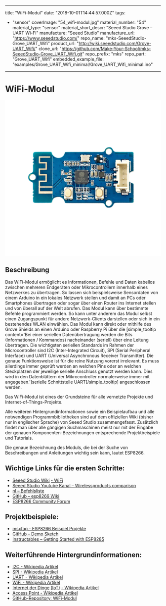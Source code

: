 
---
title: "WiFi-Modul"
date: "2018-10-01T14:44:57.000Z"
tags: 
  - "sensor"
coverImage: "54_wifi-modul.jpg"
material_number: "54"
material_type: "sensor"
material_short_descr: "Seeed Studio Grove – UART Wi-Fi"
manufacture: "Seeed Studio"
manufacture_url: "https://www.seeedstudio.com/"
repo_name: "mks-SeeedStudio-Grove_UART_Wifi"
product_url: "http://wiki.seeedstudio.com/Grove-UART_Wifi/"
clone_url: "https://github.com/Make-Your-School/mks-SeeedStudio-Grove_UART_Wifi.git"
repo_prefix: "mks"
repo_part: "Grove_UART_Wifi"
embedded_example_file: "examples/Grove_UART_Wifi_minimal/Grove_UART_Wifi_minimal.ino"
---


# WiFi-Modul

![WiFi-Modul](54_wifi-modul.jpg)

## Beschreibung
Das WiFi-Modul ermöglicht es Informationen, Befehle und Daten kabellos zwischen mehreren Endgeräten oder Mikrocontrollern innerhalb eines Netzwerkes zu übertragen. So lassen sich beispielsweise Sensordaten von einem Arduino in ein lokales Netzwerk stellen und damit an PCs oder Smartphones übertragen oder sogar über einen Router ins Internet stellen und von überall auf der Welt abrufen. Das Modul kann über bestimmte Befehle programmiert werden. So kann unter anderem das Modul selbst einen Zugangspunkt für andere Netzwerk-Clients darstellen oder sich in ein bestehendes WLAN einwählen. Das Modul kann direkt oder mithilfe des Grove Shields an einen Arduino oder Raspberry Pi über die \[simple\_tooltip content='Bei einer seriellen Datenübertragung werden die Bits (Informationen / Kommandos) nacheinander (seriell) über eine Leitung übertragen. Die wichtigsten seriellen Standards im Rahmen der Microcontroller sind I2C (Inter-Integrated Circuit), SPI (Serial Peripheral Interface) und UART (Universal Asynchronous Receiver Transmitter). Die genaue Funktionsweise ist für die reine Nutzung vorerst irrelevant. Es muss allerdings immer geprüft werden an welchen Pins oder an welchen Steckplätzen der jeweilige serielle Anschluss genutzt werden kann. Dies wird in den Datenblättern der Mikrocontroller normalerweise immer mit angegeben.'\]serielle Schnittstelle UART\[/simple\_tooltip\] angeschlossen werden.

Das WiFi-Modul ist eines der Grundsteine für alle vernetzte Projekte und Internet-of-Things-Projekte.

Alle weiteren Hintergrundinformationen sowie ein Beispielaufbau und alle notwendigen Programmbibliotheken sind auf dem offiziellen Wiki (bisher nur in englischer Sprache) von Seeed Studio zusammengefasst. Zusätzlich findet man über alle gängigen Suchmaschinen meist nur mit der Eingabe der genauen Komponenten-Bezeichnungen entsprechende Projektbeispiele und Tutorials.

Die genaue Bezeichnung des Moduls, die bei der Suche von Beschreibungen und Anleitungen wichtig sein kann, lautet ESP8266.

<!-- infolist -->
## Wichtige Links für die ersten Schritte:

- [Seeed Studio Wiki](http://wiki.seeedstudio.com/Grove-UART_Wifi/) [- WiFi](http://wiki.seeedstudio.com/Grove-UART_Wifi/)
- [Seeed Studio Youtube Kanal – Wirelessproducts comparison](https://www.youtube.com/watch?v=5hg0lllDTLk)
- [nl – Befehlsliste](https://nurdspace.nl/ESP8266)
- [GitHub – esp8266 Wiki](https://github.com/esp8266/esp8266-wiki/wiki)
- [ESP8266 Community Forum](https://www.esp8266.com/viewforum.php?f=25)

## Projektbeispiele:

- [msxfaq - ESP8266 Beispiel Projekte](https://www.msxfaq.de/sonst/bastelbude/esp8266/esp8266-projekte.htm)
- [GitHub – Demo Sketch](https://github.com/allthingstalk/arduino-UART-client/blob/master/libraries/ATT_IOT_UART/examples/genuino101/led/led.ino)
- [Instructables – Getting Started with ESP8285](https://www.instructables.com/id/How-to-Get-Started-With-ESP8285-Module-/)

## Weiterführende Hintergrundinformationen:

- [I2C - Wikipedia Artikel](https://de.wikipedia.org/wiki/I%C2%B2C)
- [SPI - Wikipedia Artikel](https://de.wikipedia.org/wiki/Serial_Peripheral_Interface)
- [UART - Wikipedia Artikel](https://de.wikipedia.org/wiki/Universal_Asynchronous_Receiver_Transmitter)
- [WiFi - Wikipedia Artikel](https://de.wikipedia.org/wiki/Wi-Fi)
- [Internet der Dinge](https://de.wikipedia.org/wiki/Internet_der_Dinge) [(IoT)](https://de.wikipedia.org/wiki/Internet_der_Dinge) [- Wikipedia Artikel](https://de.wikipedia.org/wiki/Internet_der_Dinge)
- [Access Point - Wikipedia Artikel](https://de.wikipedia.org/wiki/Wireless_Access_Point)
- [GitHub-Repository: WiFi-Modul](https://github.com/MakeYourSchool/54-Wifi-Modul)

